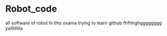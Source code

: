 # Robot_code
all software of robot
hi this osama trying to learn github
fhfhhghgggggggg
yallllllllla
